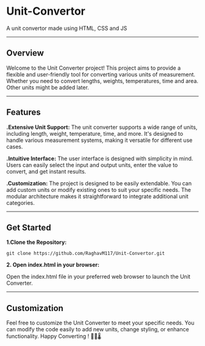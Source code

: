 # Unit-Convertor
A unit convertor made using HTML, CSS and JS 
<hr>

## Overview
Welcome to the Unit Converter project! This project aims to provide a flexible and user-friendly tool for converting various units of measurement. Whether you need to convert lengths, weights, temperatures, time and area. Other units might be added later.
<hr>

## Features
**.Extensive Unit Support:** The unit converter supports a wide range of units, including length, weight, temperature, time, and more. It's designed to handle various measurement systems, making it versatile for different use cases.

**.Intuitive Interface:** The user interface is designed with simplicity in mind. Users can easily select the input and output units, enter the value to convert, and get instant results.

**.Customization:** The project is designed to be easily extendable. You can add custom units or modify existing ones to suit your specific needs. The modular architecture makes it straightforward to integrate additional unit categories.
<hr>

## Get Started
**1.Clone the Repository:**
```
git clone https://github.com/RaghavM117/Unit-Convertor.git
```
**2. Open index.html in your browser:**  

Open the index.html file in your preferred web browser to launch the Unit Converter.

<hr>

## Customization
Feel free to customize the Unit Converter to meet your specific needs. You can modify the code easily to add new units, change styling, or enhance functionality. Happy Converting ! 📏🌐🌡️




